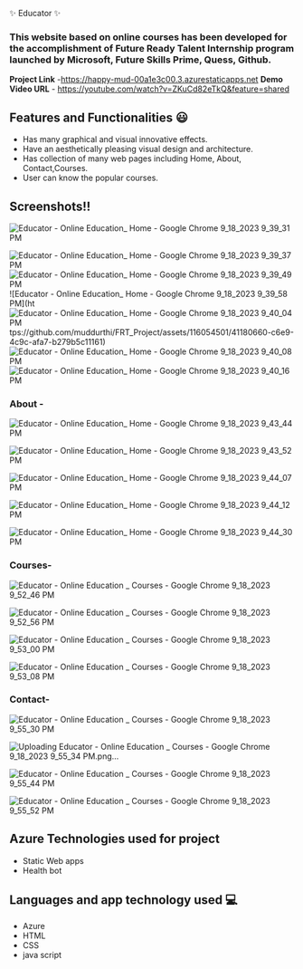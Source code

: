  ✨ Educator ✨


### This website based on online courses has been developed for the accomplishment of Future Ready Talent Internship program launched by Microsoft, Future Skills Prime, Quess, Github.


**Project Link** -https://happy-mud-00a1e3c00.3.azurestaticapps.net
**Demo Video URL** - https://youtube.com/watch?v=ZKuCd82eTkQ&feature=shared

## Features and Functionalities 😃


- Has many graphical and visual innovative effects.
- Have an aesthetically pleasing visual design and architecture.
- Has collection of many web pages including Home, About, Contact,Courses.
- User can know the popular courses.
 

## Screenshots!!

![Educator - Online Education_ Home - Google Chrome 9_18_2023 9_39_31 PM](https://github.com/muddurthi/FRT_Project/assets/116054501/e0dd977c-9e56-48d8-9ef1-bbb30b17cd6c)


![Educator - Online Education_ Home - Google Chrome 9_18_2023 9_39_37 PM](https://github.com/muddurthi/FRT_Project/assets/116054501/10ab9c07-0c3e-4f97-849c-ca7152f13e0b)
![Educator - Online Education_ Home - Google Chrome 9_18_2023 9_39_49 PM](https://github.com/muddurthi/FRT_Project/assets/116054501/8e863381-f93d-4ded-9770-af2213c29afc)
![Educator - Online Education_ Home - Google Chrome 9_18_2023 9_39_58 PM](ht![Educator - Online Education_ Home - Google Chrome 9_18_2023 9_40_04 PM](https://github.com/muddurthi/FRT_Project/assets/116054501/a2d2a0ac-62e2-4ca4-a289-e471eae1c38b)
tps://github.com/muddurthi/FRT_Project/assets/116054501/41180660-c6e9-4c9c-afa7-b279b5c11161)
![Educator - Online Education_ Home - Google Chrome 9_18_2023 9_40_08 PM](https://github.com/muddurthi/FRT_Project/assets/116054501/07159e96-68ec-47c2-8ee1-c6e6519aaa33)
![Educator - Online Education_ Home - Google Chrome 9_18_2023 9_40_16 PM](https://github.com/muddurthi/FRT_Project/assets/116054501/42b91cf5-27cf-4d66-8a2d-ea79700135b6)

### About -

![Educator - Online Education_ Home - Google Chrome 9_18_2023 9_43_44 PM](https://github.com/muddurthi/FRT_Project/assets/116054501/168d6868-1e2c-470e-aad8-02e8d704476d)

![Educator - Online Education_ Home - Google Chrome 9_18_2023 9_43_52 PM](https://github.com/muddurthi/FRT_Project/assets/116054501/b64acaf1-1311-4623-897a-144f8508dd32)


![Educator - Online Education_ Home - Google Chrome 9_18_2023 9_44_07 PM](https://github.com/muddurthi/FRT_Project/assets/116054501/0d151073-9b16-42fe-9447-c62499161e75)


![Educator - Online Education_ Home - Google Chrome 9_18_2023 9_44_12 PM](https://github.com/muddurthi/FRT_Project/assets/116054501/049552aa-c50b-4c71-9a87-d62ad9554452)


![Educator - Online Education_ Home - Google Chrome 9_18_2023 9_44_30 PM](https://github.com/muddurthi/FRT_Project/assets/116054501/2998dbbc-bc5d-4158-bd57-289140d4a102)


### Courses-
![Educator - Online Education _ Courses - Google Chrome 9_18_2023 9_52_46 PM](https://github.com/muddurthi/FRT_Project/assets/116054501/f939cd69-5bf6-4689-a664-02a1f2e0ee4d)

![Educator - Online Education _ Courses - Google Chrome 9_18_2023 9_52_56 PM](https://github.com/muddurthi/FRT_Project/assets/116054501/7ca8d41b-9f31-4014-b03c-51249cf8d087)


![Educator - Online Education _ Courses - Google Chrome 9_18_2023 9_53_00 PM](https://github.com/muddurthi/FRT_Project/assets/116054501/41f3e7ae-9843-4ea6-95af-48ff837a6d45)


![Educator - Online Education _ Courses - Google Chrome 9_18_2023 9_53_08 PM](https://github.com/muddurthi/FRT_Project/assets/116054501/eff5f231-7413-4ece-a2ba-c5c5a0eded6d)

### Contact-

![Educator - Online Education _ Courses - Google Chrome 9_18_2023 9_55_30 PM](https://github.com/muddurthi/FRT_Project/assets/116054501/26de1a26-d40b-4e24-a23e-bc4ec6e5634d)

![Uploading Educator - Online Education _ Courses - Google Chrome 9_18_2023 9_55_34 PM.png…]()

![Educator - Online Education _ Courses - Google Chrome 9_18_2023 9_55_44 PM](https://github.com/muddurthi/FRT_Project/assets/116054501/e61059ac-2c24-4d10-b740-8803a0097e37)

![Educator - Online Education _ Courses - Google Chrome 9_18_2023 9_55_52 PM](https://github.com/muddurthi/FRT_Project/assets/116054501/5a80693f-511b-412c-b54a-a5b2dec1fbec)


## Azure Technologies used for project
- Static Web apps
- Health bot
## Languages and app technology used 💻
- Azure
- HTML
- CSS
- java script


